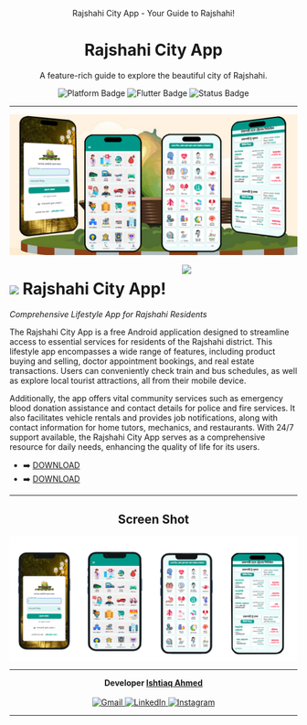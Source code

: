 <p align="center"> Rajshahi City App - Your Guide to Rajshahi!</p> 
<h1 align="center">Rajshahi City App</h1>
<p align="center">
  A feature-rich guide to explore the beautiful city of Rajshahi.<br>
</p>
<p align="center">
  <img src="https://img.shields.io/badge/Platform-Android-green?style=flat&logo=android&logoColor=white" alt="Platform Badge">
  <img src="https://img.shields.io/badge/Flutter-Built-blue?style=flat&logo=flutter&logoColor=white" alt="Flutter Badge">
  <img src="https://img.shields.io/badge/Status-Active-brightgreen?style=flat&logo=github" alt="Status Badge">
</p>

---

<!-- Your content here -->
<!-- Example: Features, Installation, Screenshots, etc. -->

<!--Banner-->
![Withishtiaq Banner Image](./feature.png)

<!--Night Owl image-->
<div>
  <img align="right" width="40%" src="https://blogger.googleusercontent.com/img/b/R29vZ2xl/AVvXsEhkjOqlg80tpCN9IxUsigRLpexUAK_mSta8sVFJdAw4nkOB88nPG-vbqpYLZWeopqOpOt8KiKTDlKKM3jBO0eZlOi9SaKgXVBYrqCEjviu2_1pulfmd1Ueob3V9_2CyMBMMLk8Y-aGb9faZzw-dzzC-LhRG85gp04m9ksvfJwSxxV8lmp1fNdVH5ZdNY9pc/s16000/512_512.png">
</div>

<!--Header Name-->
# <img src="https://images-wixmp-ed30a86b8c4ca887773594c2.wixmp.com/f/072fa096-b852-4161-ae5d-8f42f037c051/d3jae6h-5cbe2b8c-5efc-4dbe-ab37-f10fea30b54e.gif?token=eyJ0eXAiOiJKV1QiLCJhbGciOiJIUzI1NiJ9.eyJzdWIiOiJ1cm46YXBwOjdlMGQxODg5ODIyNjQzNzNhNWYwZDQxNWVhMGQyNmUwIiwiaXNzIjoidXJuOmFwcDo3ZTBkMTg4OTgyMjY0MzczYTVmMGQ0MTVlYTBkMjZlMCIsIm9iaiI6W1t7InBhdGgiOiJcL2ZcLzA3MmZhMDk2LWI4NTItNDE2MS1hZTVkLThmNDJmMDM3YzA1MVwvZDNqYWU2aC01Y2JlMmI4Yy01ZWZjLTRkYmUtYWIzNy1mMTBmZWEzMGI1NGUuZ2lmIn1dXSwiYXVkIjpbInVybjpzZXJ2aWNlOmZpbGUuZG93bmxvYWQiXX0.CW6zj6e7taTRRSh2szdisVuK7ZxkQbNYOEoXdgyp_yE" width="35"/> Rajshahi City App! 
*Comprehensive Lifestyle App for Rajshahi Residents*
<br /> 

<!--Start Intro-->               
<p align="left">The Rajshahi City App is a free Android application designed to streamline access to essential services for residents of the Rajshahi district. This lifestyle app encompasses a wide range of features, including product buying and selling, doctor appointment bookings, and real estate transactions. Users can conveniently check train and bus schedules, as well as explore local tourist attractions, all from their mobile device.

Additionally, the app offers vital community services such as emergency blood donation assistance and contact details for police and fire services. It also facilitates vehicle rentals and provides job notifications, along with contact information for home tutors, mechanics, and restaurants. With 24/7 support available, the Rajshahi City App serves as a comprehensive resource for daily needs, enhancing the quality of life for its users.

 </p>


- ➡️ [DOWNLOAD](https://www.upload-apk.com/en/Woy6bPjltEijrZr)
- ➡️ [DOWNLOAD](https://withishtiaq.itch.io/rajshahi-city) 
<!--End Intro-->

<!--Profile Count Badge-->

---


<!--Languages and Tools Section-->       
<h2 align="center">Screen Shot</h2> 
<picture>

  <img align="center" alt="GIF description" src="./trnst.png">
</picture>
<br />


  
---

<p align="center">
  <b>Developer <a href="https://www.linkedin.com/in/withishtiaq/" target="_blank">Ishtiaq Ahmed</a></b><br><br>
  <a href="mailto:withishtiaq@gmail.com">
    <img src="https://img.shields.io/badge/Gmail-withishtiaq@gmail.com-D14836?style=flat&logo=gmail&logoColor=white" alt="Gmail">
  </a>
  <a href="https://www.linkedin.com/in/withishtiaq/">
    <img src="https://img.shields.io/badge/LinkedIn-Ishtiaq%20Ahmed-0077B5?style=flat&logo=linkedin&logoColor=white" alt="LinkedIn">
  </a>
  <a href="https://www.instagram.com/withishtiaq/?igsh=NzlmcjZ6dmI1dzNl#">
    <img src="https://img.shields.io/badge/Instagram-@withishtiaq-E4405F?style=flat&logo=instagram&logoColor=white" alt="Instagram">
  </a>
</p>

---

